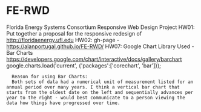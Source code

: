 # FE-RWD
Florida Energy Systems Consortium Responsive Web Design Project
HW01: Put together a proposal for the responsive redesign of http://floridaenergy.ufl.edu
HW02: gh-page - https://alanportugal.github.io/FE-RWD/
HW07: Google Chart Library Used - Bar Charts
      https://developers.google.com/chart/interactive/docs/gallery/barchart
      google.charts.load('current', {'packages':['corechart', 'bar']});

      Reason for using Bar Charts:
      Both sets of data had a numerical unit of measurement listed for an annual period over many years. I think a vertical bar chart that starts from the oldest date on the left and sequentially advances per year to the right - would best communicate to a person viewing the data how things have progressed over time.